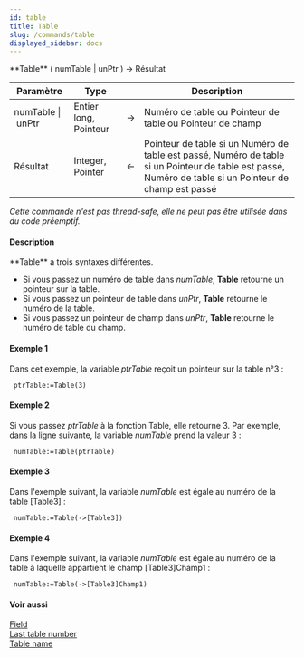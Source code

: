 ```yaml
---
id: table
title: Table
slug: /commands/table
displayed_sidebar: docs
---
```


<!--REF #_command_.Table.Syntax-->**Table** ( numTable | unPtr ) -> Résultat<!-- END REF-->
<!--REF #_command_.Table.Params-->
| Paramètre | Type |  | Description |
| --- | --- | --- | --- |
| numTable &#124; unPtr | Entier long, Pointeur | &#8594;  | Numéro de table ou Pointeur de table ou Pointeur de champ |
| Résultat | Integer, Pointer | &#8592; | Pointeur de table si un Numéro de table est passé, Numéro de table si un Pointeur de table est passé, Numéro de table si un Pointeur de champ est passé |

<!-- END REF-->

*Cette commande n'est pas thread-safe, elle ne peut pas être utilisée dans du code préemptif.*


#### Description 

<!--REF #_command_.Table.Summary-->**Table** a trois syntaxes différentes.<!-- END REF-->

* Si vous passez un numéro de table dans *numTable*, **Table** retourne un pointeur sur la table.
* Si vous passez un pointeur de table dans *unPtr*, **Table** retourne le numéro de la table.
* Si vous passez un pointeur de champ dans *unPtr*, **Table** retourne le numéro de table du champ.

#### Exemple 1 

Dans cet exemple, la variable *ptrTable* reçoit un pointeur sur la table n°3 :

```4d
 ptrTable:=Table(3)
```

#### Exemple 2 

Si vous passez *ptrTable* à la fonction Table, elle retourne 3\. Par exemple, dans la ligne suivante, la variable *numTable* prend la valeur 3 : 

```4d
 numTable:=Table(ptrTable)
```

#### Exemple 3 

Dans l'exemple suivant, la variable *numTable* est égale au numéro de la table \[Table3\] :

```4d
 numTable:=Table(->[Table3])
```

#### Exemple 4 

Dans l'exemple suivant, la variable *numTable* est égale au numéro de la table à laquelle appartient le champ \[Table3\]Champ1 :

```4d
 numTable:=Table(->[Table3]Champ1)
```

#### Voir aussi 

[Field](field.md)  
[Last table number](last-table-number.md)  
[Table name](table-name.md)  